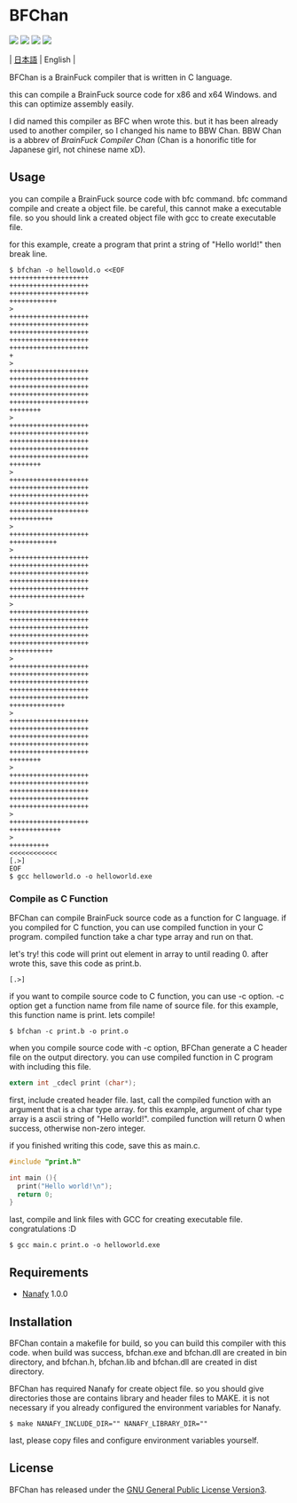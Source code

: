 
# BFChan 

![](https://img.shields.io/badge/License-GPLv3-green)
![](https://img.shields.io/badge/OS-Windows-blue)
![](https://img.shields.io/badge/CPU-x86%20and%20x64-blue)
![](https://img.shields.io/badge/Compiler-GCC-blue)

\| [日本語](README.ja.md) \| English \| 

BFChan is a BrainFuck compiler that is written in C language.

this can compile a BrainFuck source code for x86 and x64 Windows. 
and this can optimize assembly easily.

I did named this compiler as BFC when wrote this.
but it has been already used to another compiler, so I changed his name to BBW Chan.
BBW Chan is a abbrev of *BrainFuck Compiler Chan* (Chan is a honorific title for Japanese girl, not chinese name xD).

## Usage

you can compile a BrainFuck source code with bfc command.
bfc command compile and create a object file.
be careful, this cannot make a executable file. 
so you should link a created object file with gcc to create executable file.

for this example, create a program that print a string of "Hello world!" then break line.

```shell
$ bfchan -o hellowold.o <<EOF
++++++++++++++++++++
++++++++++++++++++++
++++++++++++++++++++
++++++++++++
>
++++++++++++++++++++
++++++++++++++++++++
++++++++++++++++++++
++++++++++++++++++++
++++++++++++++++++++
+
>
++++++++++++++++++++
++++++++++++++++++++
++++++++++++++++++++
++++++++++++++++++++
++++++++++++++++++++
++++++++
>
++++++++++++++++++++
++++++++++++++++++++
++++++++++++++++++++
++++++++++++++++++++
++++++++++++++++++++
++++++++
>
++++++++++++++++++++
++++++++++++++++++++
++++++++++++++++++++
++++++++++++++++++++
++++++++++++++++++++
+++++++++++
>
++++++++++++++++++++
++++++++++++
>
++++++++++++++++++++
++++++++++++++++++++
++++++++++++++++++++
++++++++++++++++++++
++++++++++++++++++++
+++++++++++++++++++
>
++++++++++++++++++++
++++++++++++++++++++
++++++++++++++++++++
++++++++++++++++++++
++++++++++++++++++++
+++++++++++
>
++++++++++++++++++++
++++++++++++++++++++
++++++++++++++++++++
++++++++++++++++++++
++++++++++++++++++++
++++++++++++++
>
++++++++++++++++++++
++++++++++++++++++++
++++++++++++++++++++
++++++++++++++++++++
++++++++++++++++++++
++++++++
>
++++++++++++++++++++
++++++++++++++++++++
++++++++++++++++++++
++++++++++++++++++++
++++++++++++++++++++
>
++++++++++++++++++++
+++++++++++++
>
++++++++++
<<<<<<<<<<<<
[.>]
EOF
$ gcc helloworld.o -o helloworld.exe
```

### Compile as C Function

BFChan can compile BrainFuck source code as a function for C language.
if you compiled for C function, you can use compiled function in your C program.
compiled function take a char type array and run on that.

let's try!
this code will print out element in array to until reading 0.
after wrote this, save this code as print.b.

```brainfuck
[.>]
```

if you want to compile source code to C function, you can use -c option.
-c option get a function name from file name of source file.
for this example, this function name is print.
lets compile!

```shell
$ bfchan -c print.b -o print.o
```

when you compile source code with -c option, BFChan generate a C header file on the output directory.
you can use compiled function in C program with including this file.

```c
extern int _cdecl print (char*);
```

first, include created header file. last, call the compiled function with an argument that is a char type array.
for this example, argument of char type array is a ascii string of "Hello world!".
compiled function will return 0 when success, otherwise non-zero integer.

if you finished writing this code, save this as main.c.

```c
#include "print.h"

int main (){
  print("Hello world!\n");
  return 0;
}
```

last, compile and link files with GCC for creating executable file.
congratulations :D

```shell
$ gcc main.c print.o -o helloworld.exe
```

## Requirements 

* [Nanafy](https://github.com/tikubonn/nanafy) 1.0.0

## Installation 

BFChan contain a makefile for build, so you can build this compiler with this code.
when build was success, bfchan.exe and bfchan.dll are created in bin directory, 
and bfchan.h, bfchan.lib and bfchan.dll are created in dist directory.

BFChan has required Nanafy for create object file.
so you should give directories those are contains library and header files to MAKE.
it is not necessary if you already configured the environment variables for Nanafy.

```shell
$ make NANAFY_INCLUDE_DIR="" NANAFY_LIBRARY_DIR=""
```

last, please copy files and configure environment variables yourself.

## License 

BFChan has released under the [GNU General Public License Version3](LICENSE).
